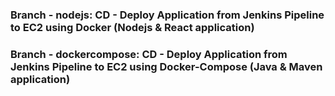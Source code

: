 ### Branch - **nodejs**: CD - Deploy Application from Jenkins Pipeline to EC2 using Docker (Nodejs & React application)

### Branch - **dockercompose**: CD - Deploy Application from Jenkins Pipeline to EC2 using Docker-Compose (Java & Maven application)